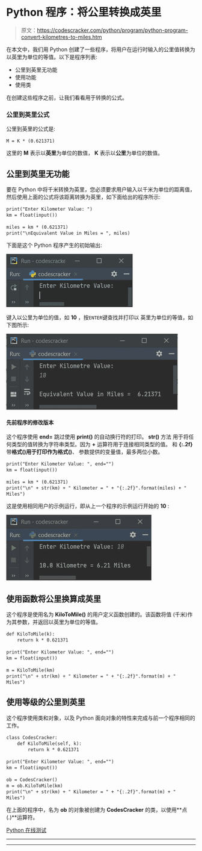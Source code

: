 # Python 程序：将公里转换成英里

> 原文：<https://codescracker.com/python/program/python-program-convert-kilometres-to-miles.htm>

在本文中，我们用 Python 创建了一些程序，将用户在运行时输入的公里值转换为以英里为单位的等值。以下是程序列表:

*   公里到英里无功能
*   使用功能
*   使用类

在创建这些程序之前，让我们看看用于转换的公式。

### 公里到英里公式

公里到英里的公式是:

```
M = K * (0.621371)
```

这里的 **M** 表示以**英里**为单位的数值， **K** 表示以**公里**为单位的数值。

## 公里到英里无功能

要在 Python 中将千米转换为英里，您必须要求用户输入以千米为单位的距离值，然后使用上面的公式将该距离转换为英里，如下面给出的程序所示:

```
print("Enter Kilometer Value: ")
km = float(input())

miles = km * (0.621371)
print("\nEquivalent Value in Miles = ", miles)
```

下面是这个 Python 程序产生的初始输出:

![convert kilometre to mile python](img/e9f0317c28ef21b91f8eff3d63008aaa.png)

键入以公里为单位的值，如 **10** ，按`ENTER`键查找并打印以 英里为单位的等值，如下图所示:

![kilometre to mile python](img/46325417d392357d487840883accd104.png)

#### 先前程序的修改版本

这个程序使用 **end=** 跳过使用 **print()** 的自动换行符的打印。 **str()** 方法 用于将任何类型的值转换为字符串类型。因为 **+** 运算符用于连接相同类型的值。 和 **{:.2f}** 带**格式()**用于打印作为**格式()**、 参数提供的变量值，最多两位小数。

```
print("Enter Kilometer Value: ", end="")
km = float(input())

miles = km * (0.621371)
print("\n" + str(km) + " Kilometer = " + "{:.2f}".format(miles) + " Miles")
```

这是使用相同用户的示例运行，即从上一个程序的示例运行开始的 **10** :

![python convert Kilometer to miles](img/13f76168ca4a37c11a6f445eac449ec6.png)

## 使用函数将公里换算成英里

这个程序是使用名为 **KiloToMile()** 的用户定义函数创建的。该函数将值 (千米)作为其参数，并返回以英里为单位的等值。

```
def KiloToMile(k):
    return k * 0.621371

print("Enter Kilometer Value: ", end="")
km = float(input())

m = KiloToMile(km)
print("\n" + str(km) + " Kilometer = " + "{:.2f}".format(m) + " Miles")
```

## 使用等级的公里到英里

这个程序使用类和对象，以及 Python 面向对象的特性来完成与前一个程序相同的工作。

```
class CodesCracker:
    def KiloToMile(self, k):
        return k * 0.621371

print("Enter Kilometer Value: ", end="")
km = float(input())

ob = CodesCracker()
m = ob.KiloToMile(km)
print("\n" + str(km) + " Kilometer = " + "{:.2f}".format(m) + " Miles")
```

在上面的程序中，名为 **ob** 的对象被创建为 **CodesCracker** 的类，以使用**点(.)**运算符。

[Python 在线测试](/exam/showtest.php?subid=10)

* * *

* * *